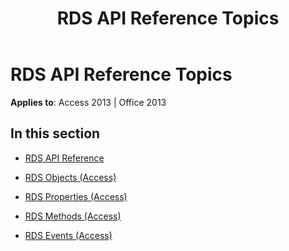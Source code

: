 ﻿---
title: RDS API Reference Topics
TOCTitle: RDS API reference
ms:assetid: 056bfbf0-4c99-4c58-b77a-49d091c28b1b
ms:mtpsurl: https://msdn.microsoft.com/library/JJ248811(v=office.15)
ms:contentKeyID: 48543030
ms.date: 09/18/2015
mtps_version: v=office.15
---

# RDS API Reference Topics


**Applies to**: Access 2013 | Office 2013

## In this section

  - [RDS API Reference](rds-api-reference.md)

  - [RDS Objects (Access)](rds-objects-access.md)

  - [RDS Properties (Access)](rds-properties-access.md)

  - [RDS Methods (Access)](rds-methods-access.md)

  - [RDS Events (Access)](rds-events-access.md)

